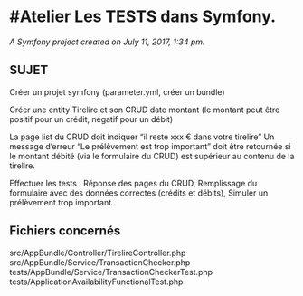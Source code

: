 #Atelier Les TESTS dans Symfony.
==
*A Symfony project created on July 11, 2017, 1:34 pm.*

## SUJET

Créer un projet symfony (parameter.yml, créer un bundle)

Créer une entity Tirelire et son CRUD
date
montant  (le montant peut être positif pour un crédit, négatif pour un débit)

La page list du CRUD doit indiquer “il reste xxx € dans votre tirelire”
Un message d’erreur “Le prélèvement est trop important” doit être retournée si le montant débité (via le formulaire du CRUD) est supérieur au contenu de la tirelire.

Effectuer les tests :
Réponse des pages du CRUD,
Remplissage du formulaire avec des données correctes (crédits et débits),
Simuler un prélèvement trop important.

## Fichiers concernés

src/AppBundle/Controller/TirelireController.php
src/AppBundle/Service/TransactionChecker.php
tests/AppBundle/Service/TransactionCheckerTest.php
tests/ApplicationAvailabilityFunctionalTest.php


